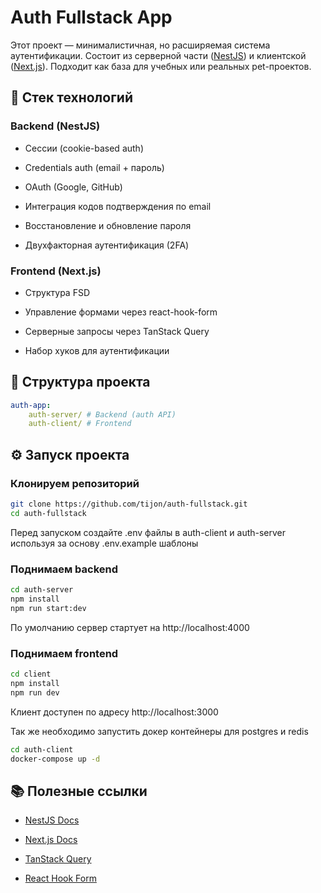 # Auth Fullstack App

Этот проект — минималистичная, но расширяемая система аутентификации.
Состоит из серверной части ([NestJS](https://nestjs.com/)) и клиентской ([Next.js](https://nextjs.org/)). Подходит как база для учебных или реальных pet-проектов.

## 🚀 Стек технологий

### Backend (NestJS)

 - Сессии (cookie-based auth)

 - Credentials auth (email + пароль)

 - OAuth (Google, GitHub)

 - Интеграция кодов подтверждения по email

 - Восстановление и обновление пароля

 - Двухфакторная аутентификация (2FA)

### Frontend (Next.js)

 - Структура FSD

 - Управление формами через react-hook-form

 - Серверные запросы через TanStack Query

 - Набор хуков для аутентификации

## 📂 Структура проекта

```yaml
auth-app:
	auth-server/ # Backend (auth API)
	auth-client/ # Frontend 
```

## ⚙️ Запуск проекта

### Клонируем репозиторий

```bash
git clone https://github.com/tijon/auth-fullstack.git
cd auth-fullstack
```

Перед запуском создайте .env файлы в auth-client и auth-server используя за основу .env.example шаблоны

### Поднимаем backend

```bash
cd auth-server
npm install
npm run start:dev
```

По умолчанию сервер стартует на http://localhost:4000

### Поднимаем frontend

```bash
cd client
npm install
npm run dev
```

Клиент доступен по адресу http://localhost:3000

Так же необходимо запустить докер контейнеры для postgres и redis

```bash
cd auth-client
docker-compose up -d
```

## 📚 Полезные ссылки

 - [NestJS Docs](https://docs.nestjs.com/)

 - [Next.js Docs](https://nextjs.org/docs)

 - [TanStack Query](https://tanstack.com/query/latest/docs/framework/react/overview)

 - [React Hook Form](https://react-hook-form.com/get-started)